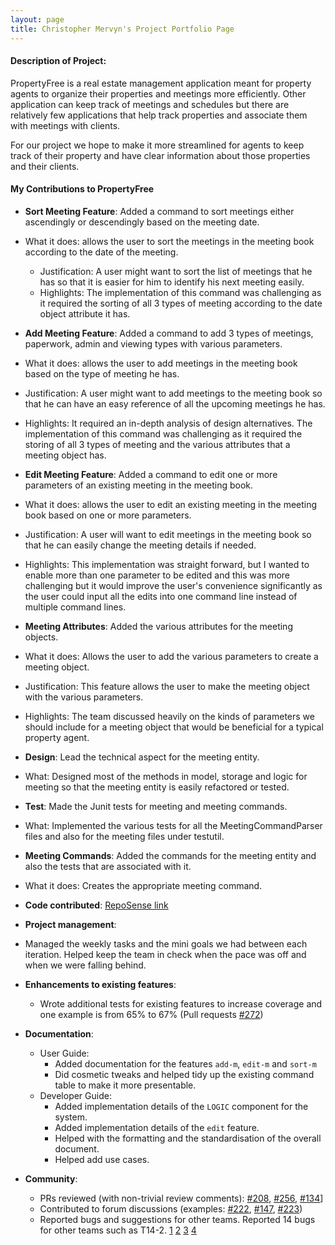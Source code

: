 ```yaml
---
layout: page
title: Christopher Mervyn's Project Portfolio Page
---
```


#### Description of Project:

PropertyFree is a real estate management application meant for property agents to organize their properties and meetings more efficiently.
Other application can keep track of meetings and schedules but there are relatively few applications that help track properties 
and associate them with meetings with clients.  

For our project we hope to make it more streamlined for agents to keep track of their property and have clear information about those properties
and their clients.  

#### My Contributions to PropertyFree

* **Sort Meeting Feature**: Added a command to sort meetings either ascendingly or descendingly based on the meeting date.
* What it does: allows the user to sort the meetings in the meeting book according to the date of the meeting.
  * Justification: A user might want to sort the list of meetings that he has so that it is easier for him to identify his next meeting easily.
  * Highlights: The implementation of this command was challenging as it required the sorting of all 3 types of meeting according to the date object attribute it has.

* **Add Meeting Feature**: Added a command to add 3 types of meetings, paperwork, admin and viewing types with various parameters.
* What it does: allows the user to add meetings in the meeting book based on the type of meeting he has.
* Justification: A user might want to add meetings to the meeting book so that he can have an easy reference of all the upcoming meetings he has.
* Highlights: It required an in-depth analysis of design alternatives. The implementation of this command was challenging as it required the storing of all 3 types of meeting and the various attributes that a meeting object has.

* **Edit Meeting Feature**: Added a command to edit one or more parameters of an existing meeting in the meeting book.
* What it does: allows the user to edit an existing meeting in the meeting book based on one or more parameters.
* Justification: A user will want to edit meetings in the meeting book so that he can easily change the meeting details if needed.
* Highlights: This implementation was straight forward, but I wanted to enable more than one parameter to be edited and this was more challenging but it would improve the user's convenience significantly as the user could input all the edits into one command line instead of multiple command lines.

* **Meeting Attributes**: Added the various attributes for the meeting objects.
* What it does: Allows the user to add the various parameters to create a meeting object.
* Justification: This feature allows the user to make the meeting object with the various parameters.
* Highlights: The team discussed heavily on the kinds of parameters we should include for a meeting object that would be beneficial for a typical property agent.

* **Design**: Lead the technical aspect for the meeting entity.
* What: Designed most of the methods in model, storage and logic for meeting so that the meeting entity is easily refactored or tested.

* **Test**: Made the Junit tests for meeting and meeting commands.  
* What: Implemented the various tests for all the MeetingCommandParser files and also for the meeting files under testutil.

* **Meeting Commands**: Added the commands for the meeting entity and also the tests that are associated with it.
* What it does: Creates the appropriate meeting command.

* **Code contributed**: [RepoSense link](https://nus-cs2103-ay2021s1.github.io/tp-dashboard/#breakdown=true&search=christopher&sort=groupTitle&sortWithin=title&since=2020-08-14&timeframe=commit&mergegroup=&groupSelect=groupByRepos&checkedFileTypes=docs~functional-code~test-code~other&tabOpen=true&tabType=authorship&tabAuthor=munharsha&tabRepo=AY2021S1-CS2103-W14-1%2Ftp%5Bmaster%5D&authorshipIsMergeGroup=false&authorshipFileTypes=docs~functional-code~test-code)

* **Project management**:
* Managed the weekly tasks and the mini goals we had between each iteration. Helped keep the team in check when the pace was off and when we were falling behind.

* **Enhancements to existing features**:
  * Wrote additional tests for existing features to increase coverage and one example is from 65% to 67% (Pull requests [\#272](https://github.com/AY2021S1-CS2103-W14-1/tp/pull/272))

* **Documentation**:
  * User Guide:
    * Added documentation for the features `add-m`, `edit-m` and `sort-m` 
    * Did cosmetic tweaks and helped tidy up the existing command table to make it more presentable.
  * Developer Guide:
    * Added implementation details of the `LOGIC` component for the system.
    * Added implementation details of the `edit` feature.
    * Helped with the formatting and the standardisation of the overall document.
    * Helped add use cases.

* **Community**:
  * PRs reviewed (with non-trivial review comments): 
[\#208](https://github.com/AY2021S1-CS2103-W14-1/tp/pull/208), [\#256](https://github.com/AY2021S1-CS2103-W14-1/tp/pull/256), [\#134](https://github.com/AY2021S1-CS2103-W14-1/tp/pull/134)]
  * Contributed to forum discussions (examples: [#222](https://github.com/nus-cs2103-AY2021S1/forum/issues/222), [#147](https://github.com/nus-cs2103-AY2021S1/forum/issues/147), [#223](https://github.com/nus-cs2103-AY2021S1/forum/issues/223))
  * Reported bugs and suggestions for other teams. Reported 14 bugs for other teams such as T14-2.
  [1](https://github.com/Christopher-LM/ped/issues/7)
  [2](https://github.com/Christopher-LM/ped/issues/6)
  [3](https://github.com/Christopher-LM/ped/issues/13)
  [4](https://github.com/Christopher-LM/ped/issues/3)
